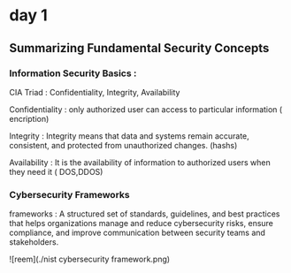 # day 1
## Summarizing Fundamental Security Concepts
### Information Security Basics : 

CIA Triad : Confidentiality​, Integrity, Availability

Confidentiality : only authorized user can access to particular information ( encription)

Integrity : Integrity means that data and systems remain accurate, consistent, and protected from unauthorized changes. (hashs)

Availability : It is the availability of information to authorized users when they need it ( DOS,DDOS)
### Cybersecurity Frameworks

frameworks : A structured set of standards, guidelines, and best practices that helps organizations manage and reduce cybersecurity risks, ensure compliance, and improve communication between security teams and stakeholders.

![reem](./nist cybersecurity framework.png)
